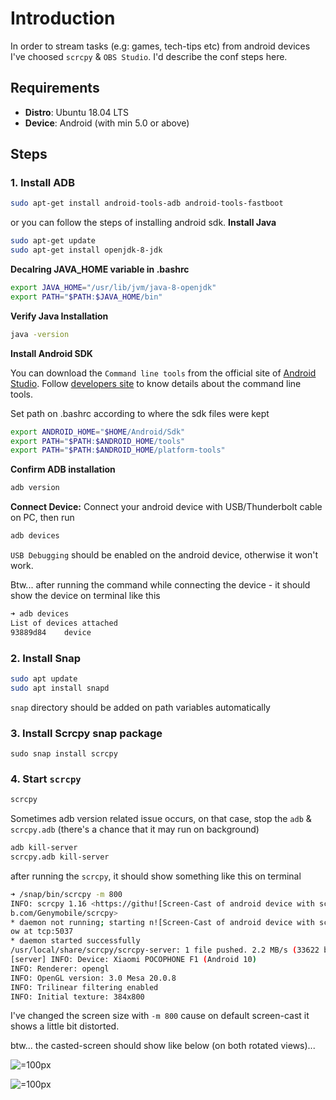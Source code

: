 # Introduction
In order to stream tasks (e.g: games, tech-tips etc) from android devices I've choosed `scrcpy` & `OBS Studio`. I'd describe the conf steps here.

## Requirements
* **Distro**: Ubuntu 18.04 LTS
* **Device**: Android (with min 5.0 or above)
## Steps
### 1. Install ADB 
```sh
sudo apt-get install android-tools-adb android-tools-fastboot
```

or you can follow the steps of installing android sdk.
**Install Java**
```sh
sudo apt-get update
sudo apt-get install openjdk-8-jdk
```
**Decalring JAVA_HOME variable in .bashrc**
```sh
export JAVA_HOME="/usr/lib/jvm/java-8-openjdk"
export PATH="$PATH:$JAVA_HOME/bin"
```
**Verify Java Installation**
```sh
java -version
```
**Install Android SDK**

You can download the `Command line tools` from the official site of [Android Studio](https://developer.android.com/studio#downloads). Follow [developers site](https://developer.android.com/studio/command-line/sdkmanager) to know details about the command line tools.

Set path on .bashrc according to where the sdk files were kept
```sh
export ANDROID_HOME="$HOME/Android/Sdk"
export PATH="$PATH:$ANDROID_HOME/tools"
export PATH="$PATH:$ANDROID_HOME/platform-tools"
```
**Confirm ADB installation**
```sh
adb version
```
**Connect Device:**
Connect your android device with USB/Thunderbolt cable on PC, then run
```sh
adb devices
```
`USB Debugging` should be enabled on the android device, otherwise it won't work. 

Btw... after running the command while connecting the device - it should show the device on terminal like this
```sh
➜ adb devices
List of devices attached
93889d84	device
```

### 2. Install Snap
```sh
sudo apt update
sudo apt install snapd
```
`snap` directory should be added on path variables automatically


### 3. Install Scrcpy snap package
```
sudo snap install scrcpy
```
### 4. Start `scrcpy`
```sh
scrcpy
```
Sometimes adb version related issue occurs, on that case, stop the `adb` & `scrcpy.adb` (there's a chance that it may run on background)
```sh
adb kill-server
scrcpy.adb kill-server
```

after running the `scrcpy`, it should show something like this on terminal
```sh
➜ /snap/bin/scrcpy -m 800
INFO: scrcpy 1.16 <https://githu![Screen-Cast of android device with scrcpy](https://github.com/Rahul108/Stream_Android_ScreenCasted_Taskts_On_Ubuntu/blob/master/Files/Android_SC.png)
b.com/Genymobile/scrcpy>
* daemon not running; starting n![Screen-Cast of android device with scrcpy](https://github.com/Rahul108/Stream_Android_ScreenCasted_Taskts_On_Ubuntu/blob/master/Files/Android_SC.png)
ow at tcp:5037
* daemon started successfully
/usr/local/share/scrcpy/scrcpy-server: 1 file pushed. 2.2 MB/s (33622 bytes in 0.015s)
[server] INFO: Device: Xiaomi POCOPHONE F1 (Android 10)
INFO: Renderer: opengl
INFO: OpenGL version: 3.0 Mesa 20.0.8
INFO: Trilinear filtering enabled
INFO: Initial texture: 384x800
```

I've changed the screen size with `-m 800` cause on default screen-cast it shows a little bit distorted.

btw... the casted-screen should show like below (on both rotated views)...

![](https://github.com/Rahul108/Stream_Android_ScreenCasted_Taskts_On_Ubuntu/blob/master/Files/Android_SC.png "=100px")

![](https://github.com/Rahul108/Stream_Android_ScreenCasted_Taskts_On_Ubuntu/blob/master/Files/Android_SC_2.png "=100px")
